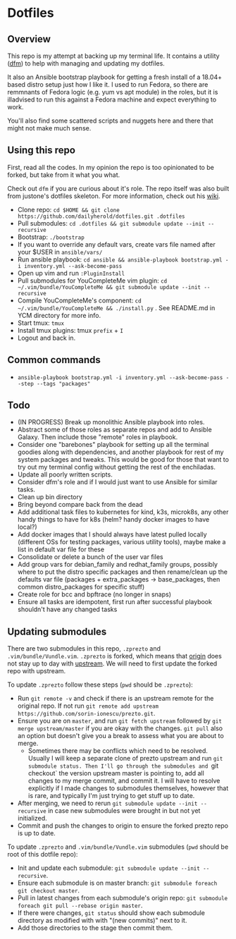 # Dotfiles

## Overview

This repo is my attempt at backing up my terminal life. It contains a utility ([dfm](https://github.com/justone/dfm)) to help with managing and updating my dotfiles.

It also an Ansible bootstrap playbook for getting a fresh install of a 18.04+ based distro setup just how I like it. I used to run Fedora, so there are remmnants of Fedora logic (e.g. yum vs apt module) in the roles, but it is illadvised to run this against a Fedora machine and expect everything to work.

You'll also find some scattered scripts and nuggets here and there that might not make much sense. 

## Using this repo

First, read all the codes. In my opinion the repo is too opinionated to be forked, but take from it what you what. 

Check out `dfm` if you are curious about it's role. The repo itself was also built from justone's dotfiles skeleton. For more information, check out his [wiki](http://github.com/justone/dotfiles/wiki).

- Clone repo: `cd $HOME && git clone https://github.com/dailyherold/dotfiles.git .dotfiles`
- Pull submodules: `cd .dotfiles && git submodule update --init --recursive`
- Bootstrap: `./bootstrap`
- If you want to override any default vars, create vars file named after your $USER in `ansible/vars/`
- Run ansible playbook: `cd ansible && ansible-playbook bootstrap.yml -i inventory.yml --ask-become-pass`
- Open up vim and run `:PluginInstall`
- Pull submodules for YouCompleteMe vim plugin: `cd ~/.vim/bundle/YouCompleteMe && git submodule update --init --recursive`
- Compile YouCompleteMe's component: `cd ~/.vim/bundle/YouCompleteMe && ./install.py` . See README.md in YCM directory for more info.
- Start tmux: `tmux`
- Install tmux plugins: tmux `prefix` + `I`
- Logout and back in.

## Common commands

- `ansible-playbook bootstrap.yml -i inventory.yml --ask-become-pass --step --tags "packages"`

## Todo
- (IN PROGRESS) Break up monolithic Ansible playbook into roles.
- Abstract some of those roles as separate repos and add to Ansible Galaxy. Then include those "remote" roles in playbook.
- Consider one "barebones" playbook for setting up all the terminal goodies along with dependencies, and another playbook for rest of my system packages and tweaks. This would be good for those that want to try out my terminal config without getting the rest of the enchiladas.
- Update all poorly written scripts.
- Consider dfm's role and if I would just want to use Ansible for similar tasks.
- Clean up bin directory
- Bring beyond compare back from the dead
- Add additional task files to kubernetes for kind, k3s, microk8s, any other handy things to have for k8s (helm? handy docker images to have local?)
- Add docker images that I should always have latest pulled locally (different OSs for testing packages, various utility tools), maybe make a list in default var file for these
- Consolidate or delete a bunch of the user var files
- Add group vars for debian_family and redhat_family groups, possibly where to put the distro specific packages and then rename/clean up the defaults var file (packages + extra_packages -> base_packages, then common distro_packages for specific stuff)
- Create role for bcc and bpftrace (no longer in snaps)
- Ensure all tasks are idempotent, first run after successful playbook shouldn't have any changed tasks

## Updating submodules

There are two submodules in this repo, `.zprezto` and `.vim/bundle/Vundle.vim`. `.zprezto` is forked, which means that [origin](https://github.com/dailyherold/prezto/) does not stay up to day with [upstream](https://github.com/sorin-ionescu/prezto). We will need to first update the forked repo with upstream.

To update `.zprezto` follow these steps (`pwd` should be `.zprezto`):

- Run `git remote -v` and check if there is an upstream remote for the original repo. If not run `git remote add upstream https://github.com/sorin-ionescu/prezto.git`.
- Ensure you are on `master`, and run `git fetch upstream` followed by `git merge upstream/master` if you are okay with the changes. `git pull` also an option but doesn't give you a break to assess what you are about to merge.
  - Sometimes there may be conflicts which need to be resolved. Usually I will keep a separate clone of prezto upstream and run `git submodule status. Then I'll go through the submodules and `git checkout` the version upstream master is pointing to, add all changes to my merge commit, and commit it. I will have to resolve explicitly if I made changes to submodules themselves, however that is rare, and typically I'm just trying to get stuff up to date.
- After merging, we need to rerun `git submodule update --init --recursive` in case new submodules were brought in but not yet initialized.
- Commit and push the changes to origin to ensure the forked prezto repo is up to date.

To update `.zprezto` and `.vim/bundle/Vundle.vim` submodules (`pwd` should be root of this dotfile repo):

- Init and update each submodule: `git submodule update --init --recursive`.
- Ensure each submodule is on master branch: `git submodule foreach git checkout master`.
- Pull in latest changes from each submodule's origin repo: `git submodule foreach git pull --rebase origin master`.
- If there were changes, `git status` should show each submodule directory as modified with with "(new commits)" next to it.
- Add those directories to the stage then commit them.

